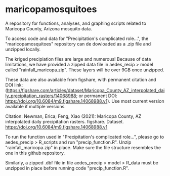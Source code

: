 # maricopamosquitoes
A repository for functions, analyses, and graphing scripts related to Maricopa County, Arizona mosquito data.

To access code and data for "Precipitation's complicated role...", the "maricopamosquitoes" repository can de 
dowloaded as a .zip file and unzipped locally.

The kriged precipiation files are large and numerous! Because of data limitations, we have provided a zipped data 
file in aedes_recip > model called "rainfall_maricopa.zip". These layers will be over 9GB once unzipped.

These data are also available from figshare, with permanent citation and DOI link:
(https://figshare.com/articles/dataset/Maricopa_County_AZ_interpolated_daily_precipitation_rasters/14068988; 
or permanent DOI: https://doi.org/10.6084/m9.figshare.14068988.v1). 
Use most current version available if multiple versions.

Citation: Newman, Erica; Feng, Xiao (2021): Maricopa County, AZ interpolated daily precipitation rasters. figshare. 
Dataset. https://doi.org/10.6084/m9.figshare.14068988.v1 

To run the function used in "Precipitation's complicated role...", please go to aedes_precip > R_scripts and run "precip_function.R".
Unzip "rainfall_maricopa.zip" in place. Make sure the file structure resembles the one in this github repository.

Similarly, a zipped .dbf file in file aedes_precip > model > R_data must be unzipped in place before running code "precip_function.R". 
